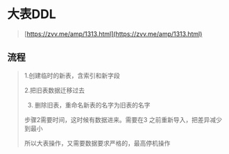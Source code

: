 # 大表DDL

> [https://zvv.me/amp/1313.html](https://zvv.me/amp/1313.html)

## 流程

> 1.创建临时的新表，含索引和新字段
>
> 2.把旧表数据迁移过去
>
> 3. 删除旧表，重命名新表的名字为旧表的名字
>
> 步骤2需要时间，这时候有数据进来。需要在3 之前重新导入，把差异减少到最小
>
> 所以大表操作，又需要数据要求严格的，最高停机操作





